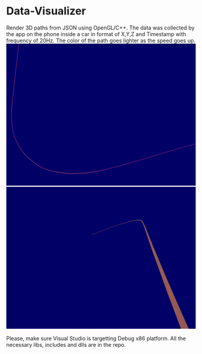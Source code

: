 # Data-Visualizer
Render 3D paths from JSON using OpenGL/C++. 
The data was collected by the app on the phone inside a car in format of X,Y,Z and Timestamp with frequency of 20Hz.
The color of the path goes lighter as the speed goes up.
![](images/1.png)
![](images/2.png)

Please, make sure Visual Studio is targetting Debug x86 platform. 
All the necessary libs, includes and dlls are in the repo.
